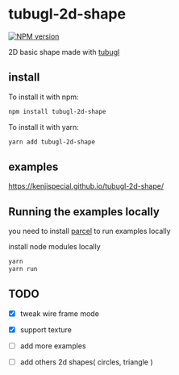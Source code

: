 # tubugl-2d-shape

[![NPM version][npm-image]][npm-url] 

2D basic shape made with [tubugl](https://github.com/kenjiSpecial/tubugl)


## install

To install it with npm:

```sh
npm install tubugl-2d-shape
```

To install it with yarn:

```sh
yarn add tubugl-2d-shape
```
## examples

https://kenjispecial.github.io/tubugl-2d-shape/

## Running the examples locally

you need to install [parcel](https://github.com/parcel-bundler/parcel) to run examples locally

install node modules locally

```sh
yarn
yarn run
```

## TODO

- [x] tweak wire frame mode

- [x] support texture

- [ ] add more examples

- [ ] add others 2d shapes( circles, triangle )

[npm-image]: https://img.shields.io/npm/v/tubugl-2d-shape.svg?style=flat-square
[npm-url]: https://www.npmjs.com/package/tubugl-2d-shape 
